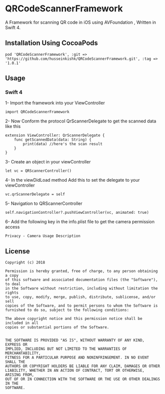 # QRCodeScannerFramework
A Framework for scanning QR code in iOS using AVFoundation ,
Written in Swift 4.

## Installation Using CocoaPods

```
pod 'QRCodeScannerFramework', :git => 'https://github.com/husseinkishk/QRCodeScannerFramework.git', :tag => '1.0.1'
```

## Usage

### Swift 4
1- Import the framework into your ViewController
```
import QRCodeScannerFramework
```
2- Now Conform the protocol QrScannerDelegate to get the scanned data like this
```
extension ViewController: QrScannerDelegate {
    func getScannedData(data: String) {
        print(data) //here's the scan result
    }
}
```
3- Create an object in your viewController
```
let vc = QRScannerController()
```

4- In the viewDidLoad method Add this to set the delegate to your viewController
```
vc.qrScannerDelegate = self
```
5- Navigation to QRScannerController

```
self.navigationController?.pushViewController(vc, animated: true)

```
6- Add the following key in the info.plist file  to get the camera permission access

```
Privacy - Camera Usage Description
```

## License
```
Copyright (c) 2018

Permission is hereby granted, free of charge, to any person obtaining a copy
of this software and associated documentation files (the "Software"), to deal
in the Software without restriction, including without limitation the rights
to use, copy, modify, merge, publish, distribute, sublicense, and/or sell
copies of the Software, and to permit persons to whom the Software is
furnished to do so, subject to the following conditions:

The above copyright notice and this permission notice shall be included in all
copies or substantial portions of the Software.


THE SOFTWARE IS PROVIDED "AS IS", WITHOUT WARRANTY OF ANY KIND, EXPRESS OR
IMPLIED, INCLUDING BUT NOT LIMITED TO THE WARRANTIES OF MERCHANTABILITY,
FITNESS FOR A PARTICULAR PURPOSE AND NONINFRINGEMENT. IN NO EVENT SHALL THE
AUTHORS OR COPYRIGHT HOLDERS BE LIABLE FOR ANY CLAIM, DAMAGES OR OTHER
LIABILITY, WHETHER IN AN ACTION OF CONTRACT, TORT OR OTHERWISE, ARISING FROM,
OUT OF OR IN CONNECTION WITH THE SOFTWARE OR THE USE OR OTHER DEALINGS IN THE
SOFTWARE.
```

